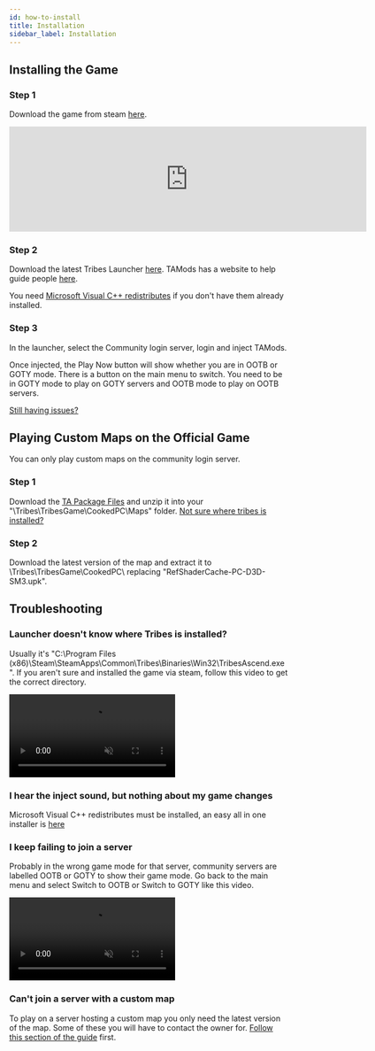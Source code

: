 ```yaml
---
id: how-to-install
title: Installation
sidebar_label: Installation
---
```

## Installing the Game

### Step 1
Download the game from steam [here](https://store.steampowered.com/app/17080/Tribes_Ascend/).

<iframe src="https://store.steampowered.com/widget/17080/" frameborder="0" width="646" height="190"></iframe>

### Step 2
Download the latest Tribes Launcher [here](https://github.com/mcoot/TribesLauncherSharp/releases). TAMods has a website to help guide people [here](https://www.tamods.org/docs/doc_user_install.html).

You need [Microsoft Visual C++ redistributes](https://github.com/abbodi1406/vcredist/releases/) if you don't have them already installed.
### Step 3
In the launcher, select the Community login server, login and inject TAMods.

Once injected, the Play Now button will show whether you are in OOTB or GOTY mode. There is a button on the main menu to switch. You need to be in GOTY mode to play on GOTY servers and OOTB mode to play on OOTB servers.

[Still having issues?](how-to-install#troubleshooting)

## Playing Custom Maps on the Official Game

You can only play custom maps on the community login server.

### Step 1 

Download the [TA Package Files](https://drive.google.com/file/d/1u_nItIPxeA79Im8tXgg3Q41RS2iBAT_O/view?usp=sharing) and unzip it into your "\Tribes\TribesGame\CookedPC\Maps\" folder. [Not sure where tribes is installed?](how-to-install#launcher-doesnt-know-where-tribes-is-installed)

### Step 2

Download the latest version of the map and extract it to \Tribes\TribesGame\CookedPC\ replacing "RefShaderCache-PC-D3D-SM3.upk".

## Troubleshooting
### Launcher doesn't know where Tribes is installed? 

Usually it's "C:\Program Files (x86)\Steam\SteamApps\Common\Tribes\Binaries\Win32\TribesAscend.exe". If you aren't sure and installed the game via steam, follow this video to get the correct directory.

<video controls playsinline autoplay muted loop>
  <source src="assets/Game_Install_Location.webm" type="video/webm"></source>Your browser does not support .webm video.
</video>

### I hear the inject sound, but nothing about my game changes
Microsoft Visual C++ redistributes must be installed, an easy all in one installer is [here](https://github.com/abbodi1406/vcredist/releases/)
### I keep failing to join a server
Probably in the wrong game mode for that server, community servers are labelled OOTB or GOTY to show their game mode. Go back to the main menu and select Switch to OOTB or Switch to GOTY like this video. 

<video controls playsinline autoplay muted loop>
  <source src="assets/Change-Game-Mode.webm" type="video/webm"></source>Your browser does not support .webm video.
</video>

### Can't join a server with a custom map
To play on a server hosting a custom map you only need the latest version of the map. Some of these you will have to contact the owner for. [Follow this section of the guide](how-to-install#playing-custom-maps-on-the-official-game) first.


